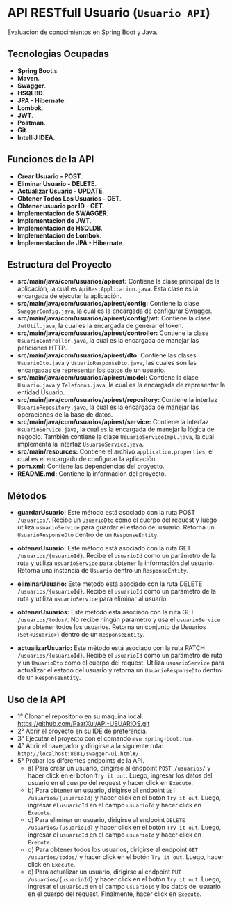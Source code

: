 # API RESTfull Usuario (`Usuario API`)

Evaluacion de conocimientos en Spring Boot y Java.

## Tecnologias Ocupadas
- **Spring Boot**.s
- **Maven**.
- **Swagger**.
- **HSQLBD**.
- **JPA - Hibernate**.
- **Lombok**.
- **JWT**.
- **Postman**.
- **Git**.
- **IntelliJ IDEA**.

## Funciones de la API

- **Crear Usuario - POST**.
- **Eliminar Usuario - DELETE**.
- **Actualizar Usuario - UPDATE**.
- **Obtener Todos Los Usuarios - GET**.
- **Obtener usuario por ID - GET**.
- **Implementacion de SWAGGER**.
- **Implementacion de JWT**.
- **Implementacion de HSQLDB**.
- **Implementacion de Lombok**.
- **Implementacion de JPA - Hibernate**.

## Estructura del Proyecto

- **src/main/java/com/usuarios/apirest:** Contiene la clase principal de la aplicación, la cual es `ApiRestApplication.java`. Esta clase es la encargada de ejecutar la aplicación.
- **src/main/java/com/usuarios/apirest/config:** Contiene la clase `SwaggerConfig.java`, la cual es la encargada de configurar Swagger.
- **src/main/java/com/usuarios/apirest/config/jwt:** Contiene la clase `JwtUtil.java`, la cual es la encargada de generar el token.
- **src/main/java/com/usuarios/apirest/controller:** Contiene la clase `UsuarioController.java`, la cual es la encargada de manejar las peticiones HTTP.
- **src/main/java/com/usuarios/apirest/dto:** Contiene las clases `UsuarioDto.java` y `UsuarioResponseDto.java`, las cuales son las encargadas de representar los datos de un usuario.
- **src/main/java/com/usuarios/apirest/model:** Contiene la clase `Usuario.java` y `Telefonos.java`, la cual es la encargada de representar la entidad Usuario.
- **src/main/java/com/usuarios/apirest/repository:** Contiene la interfaz `UsuarioRepository.java`, la cual es la encargada de manejar las operaciones de la base de datos.
- **src/main/java/com/usuarios/apirest/service:** Contiene la interfaz `UsuarioService.java`, la cual es la encargada de manejar la lógica de negocio. También contiene la clase `UsuarioServiceImpl.java`, la cual implementa la interfaz `UsuarioService.java`.
- **src/main/resources:** Contiene el archivo `application.properties`, el cual es el encargado de configurar la aplicación.
- **pom.xml:** Contiene las dependencias del proyecto.
- **README.md:** Contiene la información del proyecto.


## Métodos

- **guardarUsuario:** Este método está asociado con la ruta POST `/usuarios/`. Recibe un `UsuarioDto` como el cuerpo del request y luego utiliza `usuarioService` para guardar el estado del usuario. Retorna un `UsuarioResponseDto` dentro de un `ResponseEntity`.

- **obtenerUsuario:** Este método está asociado con la ruta GET `/usuarios/{usuarioId}`. Recibe el `usuarioId` como un parámetro de la ruta y utiliza `usuarioService` para obtener la información del usuario. Retorna una instancia de `Usuario` dentro un `ResponseEntity`.

- **eliminarUsuario:** Este método está asociado con la ruta DELETE `/usuarios/{usuarioId}`. Recibe el `usuarioId` como un parámetro de la ruta y utiliza `usuarioService` para eliminar al usuario.

- **obtenerUsuarios:** Este método está asociado con la ruta GET `/usuarios/todos/`. No recibe ningún parámetro y usa el `usuarioService` para obtener todos los usuarios. Retorna un conjunto de Usuarios (`Set<Usuario>`) dentro de un `ResponseEntity`.

- **actualizarUsuario:** Este método está asociado con la ruta PATCH `/usuarios/{usuarioId}`. Recibe el `usuarioId` como un parámetro de ruta y un `UsuarioDto` como el cuerpo del request. Utiliza `usuarioService` para actualizar el estado del usuario y retorna un `UsuarioResponseDto` dentro de un `ResponseEntity`.

## Uso de la API

- 1° Clonar el repositorio en su maquina local. https://github.com/PaarXul/API-USUARIOS.git
- 2° Abrir el proyecto en su IDE de preferencia.
- 3° Ejecutar el proyecto con el comando `mvn spring-boot:run`.
- 4° Abrir el navegador y dirigirse a la siguiente ruta: `http://localhost:8081/swagger-ui.html#/`.
- 5° Probar los diferentes endpoints de la API.
  - a) Para crear un usuario, dirigirse al endpoint `POST /usuarios/` y hacer click en el botón `Try it out`. Luego, ingresar los datos del usuario en el cuerpo del request y hacer click en `Execute`.
  - b) Para obtener un usuario, dirigirse al endpoint `GET /usuarios/{usuarioId}` y hacer click en el botón `Try it out`. Luego, ingresar el `usuarioId` en el campo `usuarioId` y hacer click en `Execute`.
  - c) Para eliminar un usuario, dirigirse al endpoint `DELETE /usuarios/{usuarioId}` y hacer click en el botón `Try it out`. Luego, ingresar el `usuarioId` en el campo `usuarioId` y hacer click en `Execute`.
  - d) Para obtener todos los usuarios, dirigirse al endpoint `GET /usuarios/todos/` y hacer click en el botón `Try it out`. Luego, hacer click en `Execute`.
  - e) Para actualizar un usuario, dirigirse al endpoint `PUT /usuarios/{usuarioId}` y hacer click en el botón `Try it out`. Luego, ingresar el `usuarioId` en el campo `usuarioId` y los datos del usuario en el cuerpo del request. Finalmente, hacer click en `Execute`.

